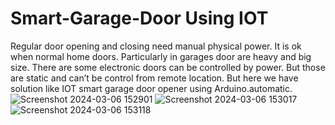 # Smart-Garage-Door Using IOT
Regular door opening and closing need manual physical power. It is ok when normal home doors. Particularly in garages door are heavy and big size. There are some electronic doors can be controlled by power. But those are static and can’t be control from remote location. But here we have solution like IOT smart garage door opener using Arduino.automatic.
![Screenshot 2024-03-06 152901](https://github.com/Talakayalavamsikrishna/Smart-Garage-Door/assets/139057266/fa1c87ef-93b5-4435-8b0c-6754561ef3d6)
![Screenshot 2024-03-06 153017](https://github.com/Talakayalavamsikrishna/Smart-Garage-Door/assets/139057266/48e0fd5c-ced2-407e-882f-d5afde8fe4f9)
![Screenshot 2024-03-06 153118](https://github.com/Talakayalavamsikrishna/Smart-Garage-Door/assets/139057266/c377c7cf-1161-4f5e-899c-2865f941ce5c)
